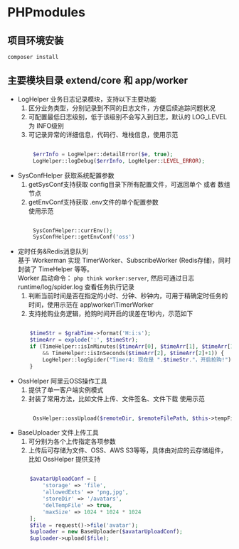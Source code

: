 PHPmodules
===============

## 项目环境安装
~~~
composer install
~~~

## 主要模块目录 extend/core 和 app/worker

* LogHelper
业务日志记录模块，支持以下主要功能  
  1. 区分业务类型，分别记录到不同的日志文件，方便后续追踪问题状况  
  2. 可配置最低日志级别，低于该级别不会写入到日志，默认的 LOG_LEVEL 为 INFO级别  
  3. 可记录异常的详细信息，代码行、堆栈信息，使用示范   
```php

        $errInfo = LogHelper::detailError($e, true); 
        LogHelper::logDebug($errInfo, LogHelper::LEVEL_ERROR); 
``` 

* SysConfHelper
  获取系统配置参数  
  1. getSysConf支持获取 config目录下所有配置文件，可返回单个 或者 数组节点  
  2. getEnvConf支持获取 .env文件的单个配置参数  
  使用示范  
```php

        SysConfHelper::currEnv();  
        SysConfHelper::getEnvConf('oss')
```   

* 定时任务&Redis消息队列   
  基于 Workerman 实现 TimerWorker、SubscribeWorker (Redis存储)，同时封装了 TimeHelper 等等。   
  Worker 启动命令： ```php think worker:server```, 然后可通过日志 runtime/log/spider.log 查看任务执行记录
  1. 判断当前时间是否在指定的小时、分钟、秒钟内，可用于精确定时任务的时间，使用示范在 app\worker\TimerWorker
  2. 支持抢购业务逻辑，抢购时间开启的误差在1秒内，示范如下  
 ```php

        $timeStr = $grabTime->format('H:i:s');
        $timeArr = explode(':', $timeStr);
        if (TimeHelper::isInMinutes($timeArr[0], $timeArr[1], $timeArr[1]+1, false)
            && TimeHelper::isInSeconds($timeArr[2], $timeArr[2]+1)) {
            LogHelper::logSpider("Timer4: 现在是 ".$timeStr."，开启抢购!");
        }
```
* OssHelper
阿里云OSS操作工具
  1. 提供了单一客户端实例模式
  2. 封装了常用方法，比如文件上传、文件签名、文件下载
使用示范   
```php

        OssHelper::ossUpload($remoteDir, $remoteFilePath, $this->tempFilePath()); 
```

* BaseUploader
文件上传工具
  1.  可分别为各个上传指定各项参数
  2. 上传后可存储为文件、OSS、AWS S3等等，具体由对应的云存储组件，比如 OssHelper 提供支持
 ```php

        $avatarUploadConf = [
            'storage' => 'file',
            'allowedExts' => 'png,jpg',
            'storeDir' => '/avatars',
            'delTempFile' => true,
            'maxSize' => 1024 * 1024 * 1024
        ];
        $file = request()->file('avatar');
        $uploader = new BaseUploader($avatarUploadConf);
        $uploader->upload($file);
```
